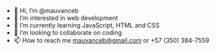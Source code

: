- 👋 Hi, I’m @mauvanceb
- 👀 I’m interested in web development
- 🌱 I’m currently learning JavaScript, HTML and CSS
- 💞️ I’m looking to collaborate on coding
- 📫 How to reach me mauvanceb@gmail.com or +57 (350) 384-7559

<!---
mauvanceb/mauvanceb is a ✨ special ✨ repository because its `README.md` (this file) appears on your GitHub profile.
You can click the Preview link to take a look at your changes.
--->
